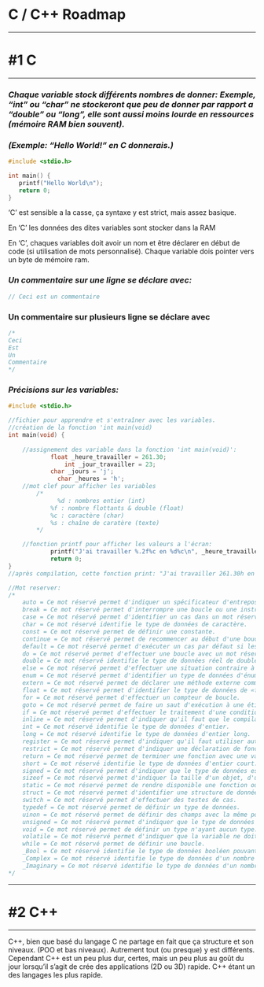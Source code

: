 # C / C++ Roadmap

---

# #1 C

---

### *Chaque variable stock différents nombres de donner: Exemple, **“int”** ou **“char”** ne stockeront que peu de donner par rapport a **“double”** ou **“long”**, elle sont aussi moins lourde en ressources (mémoire RAM bien souvent).*

### *(Exemple: “Hello World!” en C donnerais.)*

```c
#include <stdio.h>

int main() {
   printf("Hello World\n");
   return 0;
}
```

‘C’ est sensible a la casse, ça syntaxe y est strict, mais assez basique. 

En ‘C’ les données des dites variables sont stocker dans la RAM

En ‘C’, chaques variables doit avoir un nom et être déclarer en début de code (si utilisation de mots personnalisé). Chaque variable dois pointer vers un byte de mémoire ram. 

### *Un commentaire sur une ligne se déclare avec:*

```c
// Ceci est un commentaire
```

### Un commentaire sur plusieurs ligne se déclare avec

```c
/*
Ceci 
Est
Un
Commentaire
*/
```

### *Précisions sur les variables:*

```c
#include <stdio.h>

//fichier pour apprendre et s'entraîner avec les variables.
//création de la fonction 'int main(void)
int main(void) {
    
    //assignement des variable dans la fonction 'int main(void)':
		    float _heure_travailler = 261.30;
				int _jour_travailler = 23;
		    char _jours = 'j';
			  char _heures = 'h';
    //mot clef pour afficher les variables
	    /*
			  %d : nombres entier (int)
		    %f : nombre flottants & double (float)
		    %c : caractère (char)
		    %s : chaîne de caratère (texte)
	    */

    //fonction printf pour afficher les valeurs a l'écran:
		    printf("J'ai travailler %.2f%c en %d%c\n", _heure_travailler, _heures, _jour_travailler, _jours );
		    return 0;
}
//après compilation, cette fonction print: "J'ai travailler 261.30h en 23j"

//Mot reserver:
/*
    auto = Ce mot réservé permet d'indiquer un spécificateur d'entreposage de classe.
    break = Ce mot réservé permet d'interrompre une boucle ou une instruction «switch».
    case = Ce mot réservé permet d'identifier un cas dans un mot réservé «switch».
    char = Ce mot réservé identifie le type de données de caractère.
    const = Ce mot réservé permet de définir une constante.
    continue = Ce mot réservé permet de recommencer au début d'une boucle.
    default = Ce mot réservé permet d'exécuter un cas par défaut si les autres ne sont pas correspondant dans un mot réservé «switch».
    do = Ce mot réservé permet d'effectuer une boucle avec un mot réservé «while».
    double = Ce mot réservé identifie le type de données réel de double précision.
    else = Ce mot réservé permet d'effectuer une situation contraire à la condition «if».
    enum = Ce mot réservé permet d'identifier un type de données d'énumération.
    extern = Ce mot réservé permet de déclarer une méthode externe comme par exemple lorsqu'on définit une API de Windows.
    float = Ce mot réservé permet d'identifier le type de données de «float».
    for = Ce mot réservé permet d'effectuer un compteur de boucle.
    goto = Ce mot réservé permet de faire un saut d'exécution à une étiquette.
    if = Ce mot réservé permet d'effectuer le traitement d'une condition.
    inline = Ce mot réservé permet d'indiquer qu'il faut que le compilateur élargisse la fonction en ligne au moment de l'appel de la fonction ou d'un membre de fonctions
    int = Ce mot réservé identifie le type de données d'entier.
    long = Ce mot réservé identifie le type de données d'entier long.
    register = Ce mot réservé permet d'indiquer qu'il faut utiliser autant que possible les registres du microprocesseur pour contenir le contenu d'une variable ou d'un paramètre.
    restrict = Ce mot réservé permet d'indiquer une déclaration de fonction ou de définition n'envoyant pas un type de format pointeur, ainsi le compilateur retournera un objet n'étant pas un alias mais avec tous les pointeurs des autres.
    return = Ce mot réservé permet de terminer une fonction avec une valeur optionnelle.
    short = Ce mot réservé identifie le type de données d'entier court.
    signed = Ce mot réservé permet d'indiquer que le type de données est entier, donc qu'il support les nombres négatif.
    sizeof = Ce mot réservé permet d'indiquer la taille d'un objet, d'une variable ou d'un type de données.
    static = Ce mot réservé permet de rendre disponible une fonction ou variable d'une classe de façon global comme si elle se trouvait en dehors de la classe elle-même.
    struct = Ce mot réservé permet d'identifier une structure de données (un enregistrement).
    switch = Ce mot réservé permet d'effectuer des testes de cas.
    typedef = Ce mot réservé permet de définir un type de données.
    uinon = Ce mot réservé permet de définir des champs avec la même position de déplacement dans une structure, donc qu'y se superpose.
    unsigned = Ce mot réservé permet d'indiquer que le type de données ne contient pas de partie négatif, que c'est n'est pas un nombre entier mais un nombre naturel.
    void = Ce mot réservé permet de définir un type n'ayant aucun type.
    volatile = Ce mot réservé permet d'indiquer que la variable ne doit pas changer d'ordre de place en mémoire après la compilation.
    while = Ce mot réservé permet de définir une boucle.
    _Bool = Ce mot réservé identifie le type de données booléen pouvant être 0 ou 1.
    _Complex = Ce mot réservé identifie le type de données d'un nombre complexe.
    _Imaginary = Ce mot réservé identifie le type de données d'un nombre imaginaire.
*/
```

---

# #2 C++

---

C++, bien que basé du langage C ne partage en fait que ça structure et son niveaux. (POO et bas niveaux). Autrement tout (ou presque) y est différents. Cependant C++ est un peu plus dur, certes, mais un peu plus au goût du jour lorsqu’il s’agit de crée des applications (2D ou 3D) rapide. C++ étant un des langages les plus rapide.